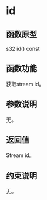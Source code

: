 # id 

## 函数原型<a name="zh-cn_topic_0000001963694633_section625mcpsimp"></a>

s32 id\(\) const

## 函数功能<a name="zh-cn_topic_0000001963694633_section628mcpsimp"></a>

获取stream id。

## 参数说明<a name="zh-cn_topic_0000001963694633_section631mcpsimp"></a>

无。

## 返回值<a name="zh-cn_topic_0000001963694633_section634mcpsimp"></a>

Stream id。

## 约束说明<a name="zh-cn_topic_0000001963694633_section637mcpsimp"></a>

无。


